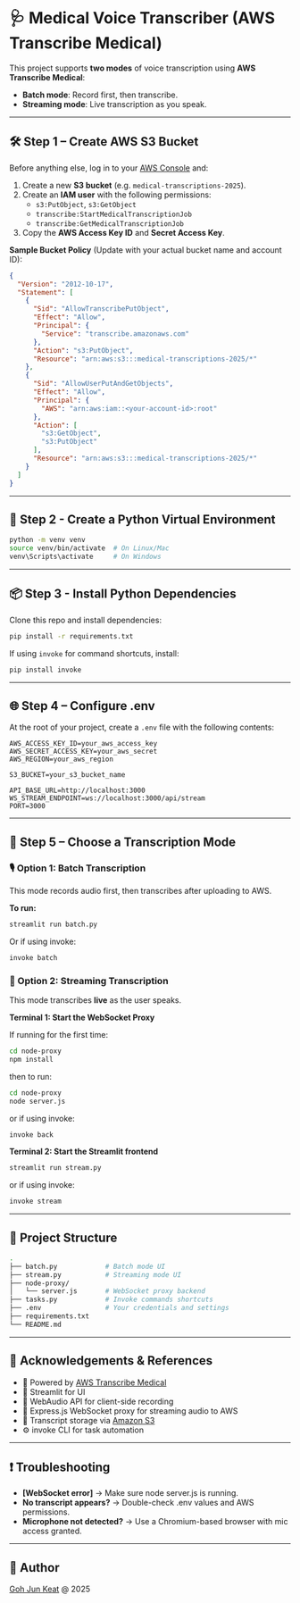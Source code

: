 # 🩺 Medical Voice Transcriber (AWS Transcribe Medical)

This project supports **two modes** of voice transcription using **AWS Transcribe Medical**:

- **Batch mode**: Record first, then transcribe.
- **Streaming mode**: Live transcription as you speak.

---

## 🛠 Step 1 – Create AWS S3 Bucket

Before anything else, log in to your [AWS Console](https://console.aws.amazon.com/) and:

1. Create a new **S3 bucket** (e.g. `medical-transcriptions-2025`).
2. Create an **IAM user** with the following permissions:
   - `s3:PutObject`, `s3:GetObject`
   - `transcribe:StartMedicalTranscriptionJob`
   - `transcribe:GetMedicalTranscriptionJob`
3. Copy the **AWS Access Key ID** and **Secret Access Key**.

**Sample Bucket Policy** (Update with your actual bucket name and account ID):

```json
{
  "Version": "2012-10-17",
  "Statement": [
    {
      "Sid": "AllowTranscribePutObject",
      "Effect": "Allow",
      "Principal": {
        "Service": "transcribe.amazonaws.com"
      },
      "Action": "s3:PutObject",
      "Resource": "arn:aws:s3:::medical-transcriptions-2025/*"
    },
    {
      "Sid": "AllowUserPutAndGetObjects",
      "Effect": "Allow",
      "Principal": {
        "AWS": "arn:aws:iam::<your-account-id>:root"
      },
      "Action": [
        "s3:GetObject",
        "s3:PutObject"
      ],
      "Resource": "arn:aws:s3:::medical-transcriptions-2025/*"
    }
  ]
}
```

---

## 🧪 Step 2 - Create a Python Virtual Environment

```bash
python -m venv venv
source venv/bin/activate  # On Linux/Mac
venv\Scripts\activate     # On Windows
```

---

## 📦 Step 3 - Install Python Dependencies

Clone this repo and install dependencies:

```bash
pip install -r requirements.txt
```

If using `invoke` for command shortcuts, install:

```bash
pip install invoke
```

---

## 🌐 Step 4 – Configure .env

At the root of your project, create a `.env` file with the following contents:

```env
AWS_ACCESS_KEY_ID=your_aws_access_key
AWS_SECRET_ACCESS_KEY=your_aws_secret
AWS_REGION=your_aws_region

S3_BUCKET=your_s3_bucket_name

API_BASE_URL=http://localhost:3000
WS_STREAM_ENDPOINT=ws://localhost:3000/api/stream
PORT=3000
```

---

## 🚀 Step 5 – Choose a Transcription Mode

### 🎙️ Option 1: Batch Transcription

This mode records audio first, then transcribes after uploading to AWS.

**To run:**

```bash
streamlit run batch.py
```

Or if using invoke:

```bash
invoke batch
```

### 🔴 Option 2: Streaming Transcription

This mode transcribes **live** as the user speaks.

**Terminal 1: Start the WebSocket Proxy**

If running for the first time:

```bash
cd node-proxy
npm install
```

then to run:

```bash
cd node-proxy
node server.js
```

or if using invoke:

```bash
invoke back
```

**Terminal 2: Start the Streamlit frontend**

```bash
streamlit run stream.py
```

or if using invoke:

```bash
invoke stream
```

---

## 📁 Project Structure

```bash
.
├── batch.py            # Batch mode UI
├── stream.py           # Streaming mode UI
├── node-proxy/
│   └── server.js       # WebSocket proxy backend
├── tasks.py            # Invoke commands shortcuts
├── .env                # Your credentials and settings
├── requirements.txt
└── README.md
```

---

## 🙏 Acknowledgements & References
- 🧠 Powered by [AWS Transcribe Medical](https://docs.aws.amazon.com/transcribe/latest/dg/transcribe-medical.html)
- 🧰 Streamlit for UI
- 🎤 WebAudio API for client-side recording
- 🔁 Express.js WebSocket proxy for streaming audio to AWS
- 📄 Transcript storage via [Amazon S3](https://aws.amazon.com/s3/)
- ⚙️ invoke CLI for task automation

---

## ❗ Troubleshooting
- **[WebSocket error]** → Make sure node server.js is running.
- **No transcript appears?** → Double-check .env values and AWS permissions.
- **Microphone not detected?** → Use a Chromium-based browser with mic access granted.

---

## 👤 Author

[Goh Jun Keat](https://github.com/JKniaaa) @ 2025









